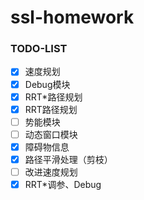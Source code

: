 # ssl-homework

### TODO-LIST

- [x] 速度规划
- [x] Debug模块
- [x] RRT*路径规划
- [x] RRT路径规划
- [ ] 势能模块
- [ ] 动态窗口模块
- [x] 障碍物信息
- [x] 路径平滑处理（剪枝）
- [ ] 改进速度规划
- [x] RRT*调参、Debug
